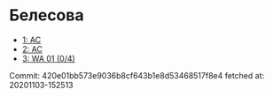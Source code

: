 # Белесова
- [1: AC](1.md)
- [2: AC](2.md)
- [3: WA 01 (0/4)](3.md)

Commit: 420e01bb573e9036b8cf643b1e8d53468517f8e4
 fetched at: 20201103-152513
